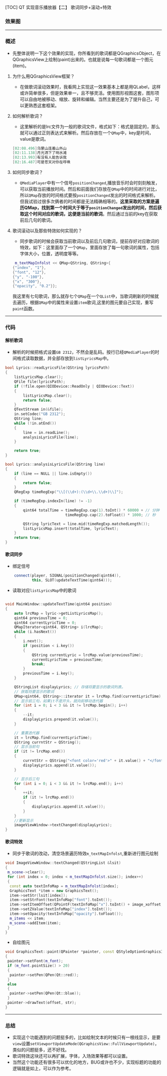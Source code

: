 [TOC]
QT 实现音乐播放器【二】 歌词同步+滚动+特效

### 效果图

***

### 概述

- 先整体说明一下这个效果的实现，你所看到的歌词都是QGraphicsObject，在QGraphicsView上绘制(paint)出来的。也就是说每一句歌词都是一个图元(item)。

1. 为什么用QGraphicsView框架？
    - 在做歌词滚动效果时，我看网上实现这一效果基本上都是用QLabel，这样或许简单很多，但是效果单一，且不够灵活。使用图形视图这套，图形项可以自由地被移动、缩放、旋转和编辑。当然主要还是为了提升自己，可以更熟悉这套框架。

2. 如何解析歌词？
    - 这里解析的是lrc文件为一般的歌词文件，格式如下：格式是固定的，那么就可以通过正则表达式来解析。然后存放在一个`QMap`中，key是时间，value是歌词。

    ```cpp
    [02:08.496]乌蒙山连着山外山
    [02:11.138]月光洒下了响水滩
    [02:13.993]有没有人能告诉我
    [02:16.487]可是苍天对你在呼唤
    ```

3. 如何同步歌词？
    - `QMediaPlayer`中有一个信号`positionChanged`,播放音乐时会时刻刻触发，可以获取当前播放时间。然后和前面我们存放在`QMap`中的时间进行对比，所以`QMap`存放的时间格式要按`positionChanged`发出的时间格式来解析。但我试验过很多次俩者的时间都是无法精确相等的。**这里采取的方案是遍历QMap，找到第一个时间大于等于`positionChanged`发出的时间，然后获取这个时间对应的歌词，这便是当前的歌词**。然后通过当前的key在获取前后几句的歌词。

4. 歌词滚动以及那些特效如何实现的？
    - 同步歌词的时候会获取当前歌词以及前后几句歌词，提前存好对应歌词的特效，如下：这里面存了一个`QMap`，里面存放了每一句歌词的属性，包括字体大小，位置，透明度等等。

    ```cpp
     m_textMapInfolst << QMap<QString, QString>{
    {"index", "1"},
    {"font", "12"},
    {"y", "-100"},
    {"x", "300"},
    {"opacity", "0.2"}};
    ```

    我这里有七句歌词，那么就存七个`QMap`在一个`QList`中，当歌词刷新的时候就去遍历，根据`QMap`中的属性来设置`item`歌词,这里的图元要自己实现，重写`paint`函数。

***

### 代码

#### 解析歌词

- 解析的时候把格式设置`GB 2312`，不然会是乱码。按行已经`QMediaPlayer`的时间格式读取数据，并全部存放到`listLyricsMap`中。

```cpp
bool Lyrics::readLyricsFile(QString lyricsPath)
{
    listLyricsMap.clear();
    QFile file(lyricsPath);
    if (!file.open(QIODevice::ReadOnly | QIODevice::Text))
    {
        listLyricsMap.clear();
        return false;
    }
    QTextStream in(&file);
    in.setCodec("GB 2312");
    QString line;
    while (!in.atEnd())
    {
        line = in.readLine();
        analysisLyricsFile(line);
    }

    return true;
}

bool Lyrics::analysisLyricsFile(QString line)
{
    if (line == NULL || line.isEmpty())
    {
        return false;
    }
    QRegExp timeRegExp("\\[(\\d+):(\\d+\\.\\d+)\\]");

    if (timeRegExp.indexIn(line) != -1)
    {
        qint64 totalTime = timeRegExp.cap(1).toInt() * 60000 + // 分钟
                           timeRegExp.cap(2).toFloat() * 1000; // 秒

        QString lyricText = line.mid(timeRegExp.matchedLength());
        listLyricsMap.insert(totalTime, lyricText);
    }
    return true;
}
```

#### 歌词同步

- 绑定信号

```cpp
    connect(player, SIGNAL(positionChanged(qint64)),
            this, SLOT(updateTextTime(qint64)));
```

- 读取对应`listLyricsMap`中的歌词

```cpp

void MainWindow::updateTextTime(qint64 position)
{
    auto lrcMap = lyric->getListLyricsMap();
    qint64 previousTime = 0;
    qint64 currentLyricTime = 0;
    QMapIterator<qint64, QString> i(lrcMap);
    while (i.hasNext())
    {
        i.next();
        if (position < i.key())
        {
            QString currentLyric = lrcMap.value(previousTime);
            currentLyricTime = previousTime;
            break;
        }
        previousTime = i.key();
    }

    QStringList displayLyrics; // 存储将要显示的歌词列表。
    // 获取将要显示的歌词
    QMap<qint64, QString>::iterator it = lrcMap.find(currentLyricTime);
    // 显示前三句，如果it不是开头，就向前移动迭代器
    for (int i = 0; i < 3 && it != lrcMap.begin(); i++)
    {
        --it;
        displayLyrics.prepend(it.value());
    }

    // 重置迭代器
    it = lrcMap.find(currentLyricTime);
    QString currntStr = QString();
    // 显示当前句
    if (it != lrcMap.end())
    {
        currntStr = QString("<font color='red'>" + it.value() + "</font>");
        displayLyrics.append(it.value());
    }

    // 显示后三句
    for (int i = 0; i < 3 && it != lrcMap.end(); i++)
    {
        ++it;
        if (it != lrcMap.end())
        {
            displayLyrics.append(it.value());
        }
    }
    //更新显示
    imageViewWindow->textChanged(displayLyrics);
}
```

#### 歌词特效

- 同步于歌词的改动，清空场景遍历特效`m_textMapInfolst`,重新进行图元绘制

```cpp
void ImageViewWindow::textChanged(QStringList &lsit)
{
 m_scene->clear();
 for (int index = 0; index < m_textMapInfolst.size(); index++)
 {
  const auto textInfoMap = m_textMapInfolst[index];
  GraphicsText *item = new GraphicsText();
  item->setStr(lsit[index]);
  item->setStrFont(textInfoMap["font"].toInt());
  item->setItemOffset(QPointF(textInfoMap["x"].toInt() + image_xoffset, textInfoMap["y"].toInt() + image_yoffset));
  item->setZValue(textInfoMap["index"].toInt());
  item->setOpacity(textInfoMap["opacity"].toFloat());
  m_items << item;
  m_scene->addItem(item);
 }
}
```

- 自绘图元

```cpp
void GraphicsText::paint(QPainter *painter, const QStyleOptionGraphicsItem *, QWidget *)
{
 painter->setFont(m_font);
 if (m_font.pointSize() > 20)
 {
  painter->setPen(QPen(Qt::red));
 }
 else
 {
  painter->setPen(QPen(Qt::blue));
 }
 painter->drawText(offset, str);
}
```

***

### 总结

- 实现这个功能遇到的问题挺多的，比如绘制文本的时候只有一根线显示，是要`view`设置`setViewportUpdateMode(QGraphicsView::FullViewportUpdate)`，类似的问题挺多，还不好找。
- 歌词特效这块还可以再扩展，字体，入场效果等都可以设置。
- 当然这个功能还有很多可以优化的地方，BUG或许也不少，实现标题的功能的逻辑就是如上，可以作为参考。
